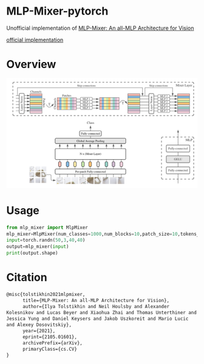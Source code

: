 # MLP-Mixer-pytorch
Unofficial implementation of [MLP-Mixer: An all-MLP Architecture for Vision](https://arxiv.org/pdf/2105.01601.pdf)

[official implementation](https://github.com/google-research/vision_transformer)

# Overview
![](https://github.com/xmu-xiaoma666/MLP-Mixer-pytorch/blob/main/mlp-mixer.png)

# Usage
```python
from mlp_mixer import MlpMixer
mlp_mixer=MlpMixer(num_classes=1000,num_blocks=10,patch_size=10,tokens_hidden_dim=32,channels_hidden_dim=1024,tokens_mlp_dim=16,channels_mlp_dim=1024)
input=torch.randn(50,3,40,40)
output=mlp_mixer(input)
print(output.shape)

```


# Citation
```
@misc{tolstikhin2021mlpmixer,
      title={MLP-Mixer: An all-MLP Architecture for Vision}, 
      author={Ilya Tolstikhin and Neil Houlsby and Alexander Kolesnikov and Lucas Beyer and Xiaohua Zhai and Thomas Unterthiner and Jessica Yung and Daniel Keysers and Jakob Uszkoreit and Mario Lucic and Alexey Dosovitskiy},
      year={2021},
      eprint={2105.01601},
      archivePrefix={arXiv},
      primaryClass={cs.CV}
}
```
